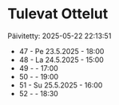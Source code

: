 # Tulevat Ottelut

Päivitetty: 2025-05-22 22:13:51

- 47 - Pe 23.5.2025 - 18:00
- 48 - La 24.5.2025 - 15:00
- 49 -  - 17:00
- 50 -  - 19:00
- 51 - Su 25.5.2025 - 16:00
- 52 -  - 18:30
